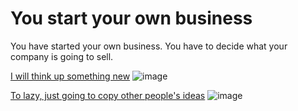 # You start your own business
You have started your own business. You have to decide what your company is going to sell.

[I will think up something new](../life-from-both-options/trillionaire.md)
![image](https://img.freepik.com/vector-premium/empresario-dedo-arriba-atencion-bombilla-insight-sign_768258-958.jpg?size=626&ext=jpg&ga=GA1.1.1803636316.1701388800&semt=ais)

[To lazy, just going to copy other people's ideas](bankrupt.md)
![image](https://media.licdn.com/dms/image/C5612AQHZTuPnWQT6KQ/article-cover_image-shrink_600_2000/0/1520128748970?e=2147483647&v=beta&t=lJDV7DWofBg1ijqPLYGbGDr-FVX_pM6nks-RWQQgRZo)
